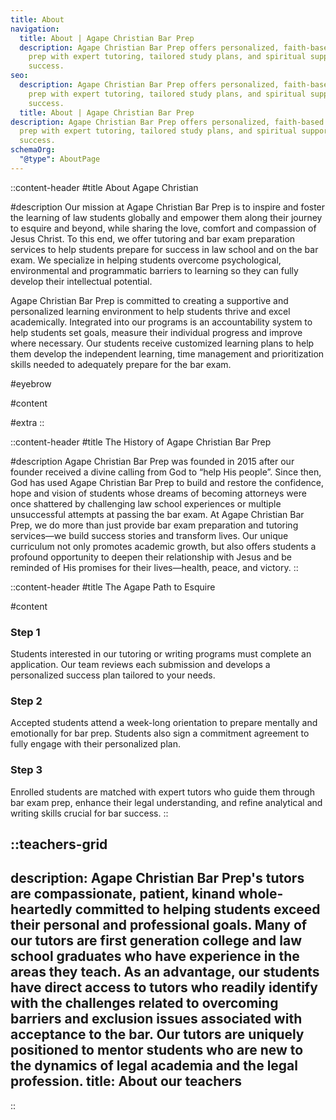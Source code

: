 ```yaml
---
title: About
navigation:
  title: About | Agape Christian Bar Prep
  description: Agape Christian Bar Prep offers personalized, faith-based bar exam
    prep with expert tutoring, tailored study plans, and spiritual support for
    success.
seo:
  description: Agape Christian Bar Prep offers personalized, faith-based bar exam
    prep with expert tutoring, tailored study plans, and spiritual support for
    success.
  title: About | Agape Christian Bar Prep
description: Agape Christian Bar Prep offers personalized, faith-based bar exam
  prep with expert tutoring, tailored study plans, and spiritual support for
  success.
schemaOrg:
  "@type": AboutPage
---
```


::content-header
#title
About Agape Christian

#description
Our mission at Agape Christian Bar Prep is to inspire and foster the learning of law students globally and empower them along their journey to esquire and beyond, while sharing the love, comfort and compassion of Jesus Christ. To this end, we offer tutoring and bar exam preparation services to help students prepare for success in law school and on the bar exam. We specialize in helping students overcome psychological, environmental and programmatic barriers to learning so they can fully develop their intellectual potential.

Agape Christian Bar Prep is committed to creating a supportive and personalized learning environment to help students thrive and excel academically. Integrated into our programs is an accountability system to help students set goals, measure their individual progress and improve where necessary. Our students receive customized learning plans to help them develop the independent learning, time management and prioritization skills needed to adequately prepare for the bar exam.

#eyebrow

#content

#extra
::

::content-header
#title
The History of Agape Christian Bar Prep

#description
Agape Christian Bar Prep was founded in 2015 after our founder received a divine calling from God to “help His people”. Since then, God has used Agape Christian Bar Prep to build and restore the confidence, hope and vision of students whose dreams of becoming attorneys were once shattered by challenging law school experiences or multiple unsuccessful attempts at passing the bar exam. At Agape Christian Bar Prep, we do more than just provide bar exam preparation and tutoring services—we build success stories and transform lives. Our unique curriculum not only promotes academic growth, but also offers students a profound opportunity to deepen their relationship with Jesus and be reminded of His promises for their lives—health, peace, and victory.
::

::content-header
#title
The Agape Path to Esquire

#content
### Step 1

Students interested in our tutoring or writing programs must complete an application. Our team reviews each submission and develops a personalized success plan tailored to your needs.

### Step 2

Accepted students attend a week-long orientation to prepare mentally and emotionally for bar prep. Students also sign a commitment agreement to fully engage with their personalized plan.

### Step 3

Enrolled students are matched with expert tutors who guide them through bar exam prep, enhance their legal understanding, and refine analytical and writing skills crucial for bar success.
::

::teachers-grid
---
description: Agape Christian Bar Prep's tutors are compassionate, patient,
  kinand whole-heartedly committed to helping students exceed their personal and
  professional goals. Many of our tutors are first generation college and law
  school graduates who have experience in the areas they teach. As an advantage,
  our students have direct access to tutors who readily identify with the
  challenges related to overcoming barriers and exclusion issues associated with
  acceptance to the bar. Our tutors are uniquely positioned to mentor students
  who are new to the dynamics of legal academia and the legal profession.
title: About our teachers
---
::
